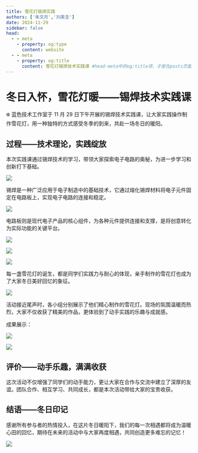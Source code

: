 ```yaml
---
title: 雪花灯锡焊实践
authors: ['朱文月','刘美含']
date: 2024-11-29
sidebar: false
head:
  - - meta
    - property: og:type
      content: website
  - - meta
    - property: og:title
      content: 雪花灯锡焊技术实践课 #head-meta中的og:title项，才是在posts页面展示的标题，必须配置否则无法显示
---
```


# 冬日入怀，雪花灯暖——锡焊技术实践课

❄️ 蓝色技术工作室于 11 月 29 日下午开展的锡焊技术实践课，让大家实践操作制作雪花灯，用一种独特的方式感受冬季的到来，共赴一场冬日的暖阳。

## 过程——技术理论，实践绽放

本次实践课通过锡焊技术的学习，带领大家探索电子电路的奥秘，为进一步学习和创新打下基础。

![](assets/2024-12-29-snowflake-lamp-soldering-practice/IMG-20250222145441077.webp)

锡焊是一种广泛应用于电子制造中的基础技术，它通过熔化锡焊材料将电子元件固定在电路板上，实现电子电路的连接和稳定。

![](assets/2024-12-29-snowflake-lamp-soldering-practice/IMG-20250222145441140.webp)

电路板则是现代电子产品的核心组件，为各种元件提供连接和支撑，是将创意转化为实际功能的关键平台。

![](assets/2024-12-29-snowflake-lamp-soldering-practice/IMG-20250222145441210.webp)

![](assets/2024-12-29-snowflake-lamp-soldering-practice/IMG-20250222145441281.webp)

![](assets/2024-12-29-snowflake-lamp-soldering-practice/IMG-20250222145441341.webp)

每一盏雪花灯的诞生，都是同学们实践力与耐心的体现，亲手制作的雪花灯也成为了大家冬日美好回忆的象征。

![](assets/2024-12-29-snowflake-lamp-soldering-practice/IMG-20250222145441394.webp)

活动接近尾声时，各小组分别展示了他们精心制作的雪花灯。现场的氛围温暖而热烈，大家不仅收获了精美的作品，更体验到了动手实践的乐趣与成就感。

成果展示：

![](assets/2024-12-29-snowflake-lamp-soldering-practice/IMG-20250222145441450.webp)

![](assets/2024-12-29-snowflake-lamp-soldering-practice/IMG-20250222145441517.webp)

## 评价——动手乐趣，满满收获

这次活动不仅增强了同学们的动手能力，更让大家在合作与交流中建立了深厚的友谊。团队合作、相互学习、共同成长，都是本次活动带给大家的宝贵收获。

## 结语——冬日印记

感谢所有参与者的热情投入，在这片冬日暖阳下，我们的每一次相遇都将成为温暖心田的回忆，期待在未来的活动中与大家再度相遇，共同创造更多难忘的记忆！

![](assets/2024-12-29-snowflake-lamp-soldering-practice/IMG-20250222145441582.webp)
